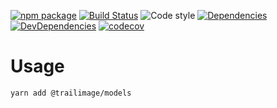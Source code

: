 [![npm package](https://img.shields.io/npm/v/@trailimage/models.svg)](https://www.npmjs.org/package/@trailimage/models)
[![Build Status](https://travis-ci.org/trailimage/models.svg?branch=master)](https://travis-ci.org/trailimage/models)
![Code style](https://img.shields.io/badge/code_style-prettier-ff69b4.svg)
[![Dependencies](https://img.shields.io/david/trailimage/models.svg)](https://david-dm.org/trailimage/models)
[![DevDependencies](https://img.shields.io/david/dev/trailimage/models.svg)](https://david-dm.org/trailimage/models#info=devDependencies&view=list)
[![codecov](https://codecov.io/gh/trailimage/models/branch/master/graph/badge.svg)](https://codecov.io/gh/trailimage/models)

# Usage

```
yarn add @trailimage/models
```
